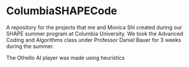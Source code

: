 # ColumbiaSHAPECode
A repository for the projects that me and Monica Shi created during our SHAPE summer program at Columbia University.
We took the Advanced Coding and Algorithms class under Professor Daniel Bauer for 3 weeks during the summer.

The Othello AI player was made using heuristics 
